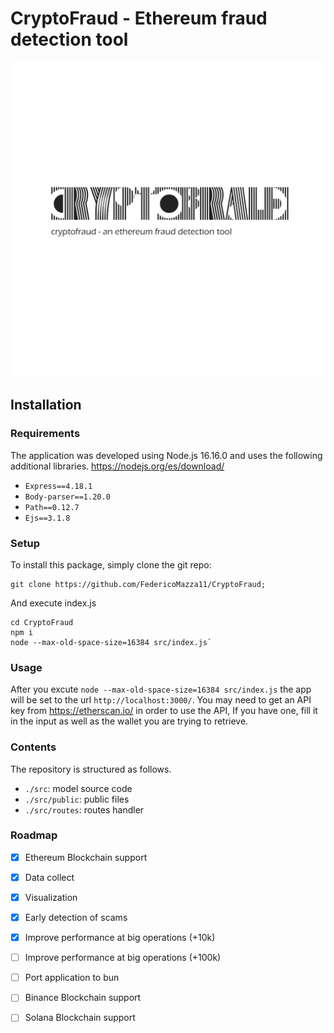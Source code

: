 CryptoFraud - Ethereum fraud detection tool
============================================

<div align="center">
    <img alt="Logo" src="https://github.com/FedericoMazza11/CryptoFraud/blob/main/src/public/CryptoFraudLogoGit.png">
</div>

## Installation

### Requirements

The application was developed using Node.js 16.16.0 and uses the following additional libraries.
https://nodejs.org/es/download/

* `Express==4.18.1`
* `Body-parser==1.20.0`
* `Path==0.12.7`
* `Ejs==3.1.8`

### Setup

To install this package, simply clone the git repo:

```
git clone https://github.com/FedericoMazza11/CryptoFraud;
```

And execute index.js

```
cd CryptoFraud 
npm i
node --max-old-space-size=16384 src/index.js`
```

### Usage

After you excute `node --max-old-space-size=16384 src/index.js` the app will be set to the url `http://localhost:3000/`.
You may need to get an API key from https://etherscan.io/ in order to use the API,
If you have one, fill it in the input as well as the wallet you are trying to retrieve.

### Contents

The repository is structured as follows.

* `./src`: model source code
* `./src/public`: public files
* `./src/routes`: routes handler

### Roadmap
- [X] Ethereum Blockchain support
- [X] Data collect
- [X] Visualization
- [X] Early detection of scams
- [x] Improve performance at big operations (+10k)
- [ ] Improve performance at big operations (+100k)
- [ ] Port application to bun
- [ ] Binance Blockchain support
- [ ] Solana Blockchain support

